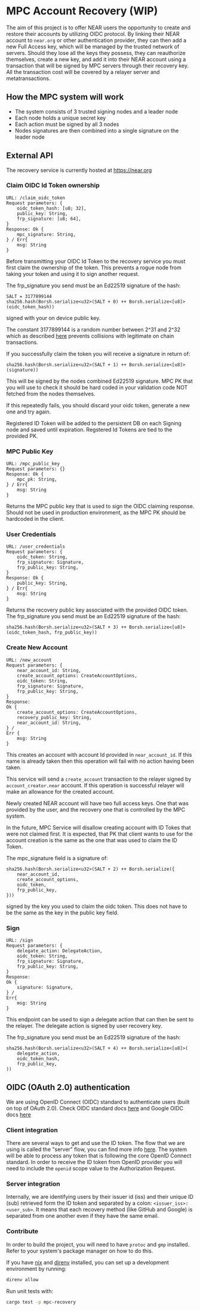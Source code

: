 # MPC Account Recovery (WIP)
The aim of this project is to offer NEAR users the opportunity to create and restore their accounts by utilizing OIDC protocol. By linking their NEAR account to `near.org` or other authentication provider, they can then add a new Full Access key, which will be managed by the trusted network of servers. Should they lose all the keys they possess, they can reauthorize themselves, create a new key, and add it into their NEAR account using a transaction that will be signed by MPC servers through their recovery key. All the transaction cost will be covered by a relayer server and metatransactions.

## How the MPC system will work
- The system consists of 3 trusted signing nodes and a leader node
- Each node holds a unique secret key
- Each action must be signed by all 3 nodes
- Nodes signatures are then combined into a single signature on the leader node

## External API

The recovery service is currently hosted at https://near.org

### Claim OIDC Id Token ownership

    URL: /claim_oidc_token
    Request parameters: {
        oidc_token_hash: [u8; 32],
        public_key: String,
        frp_signature: [u8; 64],
    }
    Response: Ok {
        mpc_signature: String,
    } / Err{
        msg: String
    }

Before transmitting your OIDC Id Token to the recovery service you must first claim the ownership of the token. This prevents a rogue node from taking your token and using it to sign another request.

The frp_signature you send must be an Ed22519 signature of the hash:

    SALT = 3177899144
    sha256.hash(Borsh.serialize<u32>(SALT + 0) ++ Borsh.serialize<[u8]>(oidc_token_hash))

signed with your on device public key.

The constant 3177899144 is a random number between 2^31 and 2^32 which as described [here](https://github.com/gutsyphilip/NEPs/blob/8b0b05c3727f0a90b70c6f88791152f54bf5b77f/neps/nep-0413.md#example) prevents collisions with legitimate on chain transactions.

If you successfully claim the token you will receive a signature in return of:

    sha256.hash(Borsh.serialize<u32>(SALT + 1) ++ Borsh.serialize<[u8]>(signature))

This will be signed by the nodes combined Ed22519 signature. MPC PK that you will use to check it should be hard coded in your validation code NOT fetched from the nodes themselves.

If this repeatedly fails, you should discard your oidc token, generate a new one and try again.

Registered ID Token will be added to the persistent DB on each Signing node and saved until expiration. Regstered Id Tokens are tied to the provided PK.

### MPC Public Key

    URL: /mpc_public_key
    Request parameters: {}
    Response: Ok {
        mpc_pk: String,
    } / Err{
        msg: String
    }

Returns the MPC public key that is used to sign the OIDC claiming response. Should not be used in production environment, as the MPC PK should be hardcoded in the client.

### User Credentials

    URL: /user_credentials
    Request parameters: {
        oidc_token: String,
        frp_signature: Signature,
        frp_public_key: String,
    }
    Response: Ok {
        public_key: String,
    } / Err{
        msg: String
    }

Returns the recovery public key associated with the provided OIDC token.
The frp_signature you send must be an Ed22519 signature of the hash:

    sha256.hash(Borsh.serialize<u32>(SALT + 3) ++ Borsh.serialize<[u8]>(oidc_token_hash, frp_public_key))

### Create New Account

    URL: /new_account
    Request parameters: {
        near_account_id: String,
        create_account_options: CreateAccountOptions,
        oidc_token: String,
        frp_signature: Signature,
        frp_public_key: String,
    }
    Response:
    Ok {
        create_account_options: CreateAccountOptions,
        recovery_public_key: String,
        near_account_id: String,
    } /
    Err {
        msg: String
    }

This creates an account with account Id provided in `near_account_id`. If this name is already taken then this operation will fail with no action having been taken.

This service will send a `create_account` transaction to the relayer signed by `account_creator.near` account. If this operation is successful relayer will make an allowance for the created account.

Newly created NEAR account will have two full access keys. One that was provided by the user, and the recovery one that is controlled by the MPC system.

In the future, MPC Service will disallow creating account with ID Tokes that were not claimed first. It is expected, that PK that client wants to use for the account creation is the same as the one that was used to claim the ID Token.

The mpc_signature field is a signature of:

    sha256.hash(Borsh.serialize<u32>(SALT + 2) ++ Borsh.serialize({
        near_account_id,
        create_account_options,
        oidc_token,
        frp_public_key,
    }))

signed by the key you used to claim the oidc token. This does not have to be the same as the key in the public key field.


### Sign

    URL: /sign
    Request parameters: {
        delegate_action: DelegateAction,
        oidc_token: String,
        frp_signature: Signature,
        frp_public_key: String,
    }
    Response:
    Ok {
        signature: Signature,
    } /
    Err{
        msg: String
    }

This endpoint can be used to sign a delegate action that can then be sent to the relayer. The delegate action is signed by user recovery key.

The frp_signature you send must be an Ed22519 signature of the hash:

    sha256.hash(Borsh.serialize<u32>(SALT + 4) ++ Borsh.serialize<[u8]>(
        delegate_action,
        oidc_token_hash,
        frp_public_key,
    ))

## OIDC (OAuth 2.0) authentication

We are using OpenID Connect (OIDC) standard to authenticate users (built on top of OAuth 2.0).
Check OIDC standard docs [here](https://openid.net/specs/openid-connect-core-1_0.html#IDToken) and Google OIDC docs [here](https://developers.google.com/identity/protocols/oauth2/openid-connect)

### Client integration

There are several ways to get and use the ID token. The flow that we are using is called the "server" flow, you can find more info [here](https://developers.google.com/identity/openid-connect/openid-connect#authenticatingtheuser). The system will be able to process any token that is following the core OpenID Connect standard. In order to receive the ID token from OpenID provider you will need to include the `openid` scope value to the Authorization Request.

### Server integration

Internally, we are identifying users by their issuer id (iss) and their unique ID (sub) retrieved form the ID token and separated by a colon: `<issuer_iss>:<user_sub>`. It means that each recovery method (like GitHub and Google) is separated from one another even if they have the same email.

### Contribute

In order to build the project, you will need to have `protoc` and `gmp` installed. Refer to your system's package manager on how to do this.

If you have [nix](https://nixos.org/) and [direnv](https://direnv.net/) installed, you can set up a development environment by running:

```BASH
direnv allow
```

Run unit tests with:
```BASH
cargo test -p mpc-recovery
```
